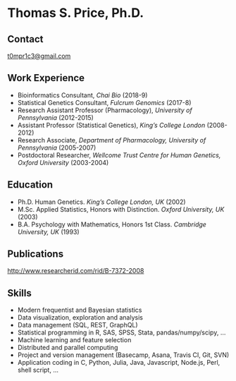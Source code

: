 # Thomas S. Price, Ph.D.

## Contact

t0mpr1c3@gmail.com

## Work Experience

* Bioinformatics Consultant, _Chai Bio_ (2018-9)
* Statistical Genetics Consultant, _Fulcrum Genomics_ (2017-8)
* Research Assistant Professor (Pharmacology), _University of Pennsylvania_ (2012-2015)
* Assistant Professor (Statistical Genetics), _King’s College London_ (2008-2012)
* Research Associate, _Department of Pharmacology, University of Pennsylvania_ (2005-2007)
* Postdoctoral Researcher, _Wellcome Trust Centre for Human Genetics, Oxford University_ (2003-2004)

## Education

* Ph.D.	Human Genetics. _King’s College London, UK_ (2002)
* M.Sc.	Applied Statistics, Honors with Distinction. _Oxford University, UK_ (2003)
* B.A.	Psychology with Mathematics, Honors 1st Class. _Cambridge University, UK_ (1993)

## Publications

http://www.researcherid.com/rid/B-7372-2008

## Skills

* Modern frequentist and Bayesian statistics
* Data visualization, exploration and analysis
* Data management (SQL, REST, GraphQL)
* Statistical programming in R, SAS, SPSS, Stata, pandas/numpy/scipy, …
* Machine learning and feature selection
* Distributed and parallel computing
* Project and version management (Basecamp, Asana, Travis CI, Git, SVN)
* Application coding in C, Python, Julia, Java, Javascript, Node.js, Perl, shell script, …

